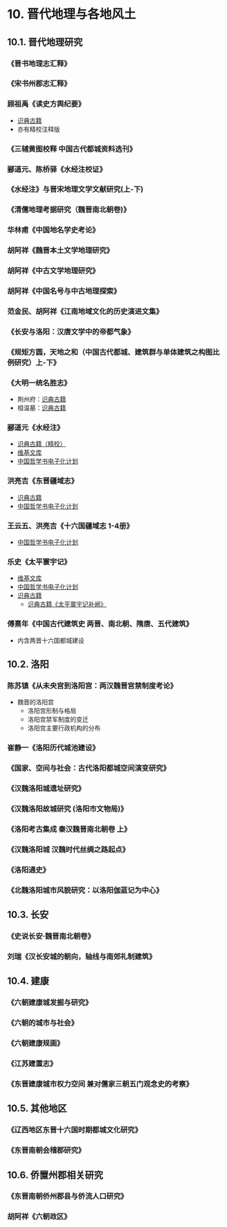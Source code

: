 # 10. 晋代地理与各地风土

## 10.1. 晋代地理研究
### 《晋书地理志汇释》
### 《宋书州郡志汇释》
### 顾祖禹《读史方舆纪要》
- [识典古籍](https://www.shidianguji.com/book/NA04522)
- 亦有精校注释版
### 《三辅黄图校释 中国古代都城资料选刊》
### 郦道元、陈桥驿《水经注校证》
### 《水经注》与晋宋地理文学文献研究(上-下)
### 《清儒地理考据研究（魏晋南北朝卷)》
### 华林甫《中国地名学史考论》
### 胡阿祥《魏晋本土文学地理研究》
### 胡阿祥《中古文学地理研究》
### 胡阿祥《中国名号与中古地理探索》
### 范金民、胡阿祥《江南地域文化的历史演进文集》
### 《长安与洛阳：汉唐文学中的帝都气象》
### 《规矩方圆，天地之和（中国古代都城、建筑群与单体建筑之构图比例研究）上-下》

### 《大明一统名胜志》
- 荆州府：[识典古籍](https://www.shidianguji.com/book/HY0113/chapter/1kbmj6zp78mq2?version=25)
- 桓温墓：[识典古籍](https://www.shidianguji.com/mid-page/7414606558694260763)

### 郦道元《水经注》
- [识典古籍（精校）](https://www.shidianguji.com/book/SBCK047)
- [维基文库](https://zh.wikisource.org/zh-hans/%E6%B0%B4%E7%B6%93%E6%B3%A8)
- [中国哲学书电子化计划](https://ctext.org/shui-jing-zhu/zhs)

### 洪亮吉《东晋疆域志》
- [识典古籍](https://www.shidianguji.com/book/CADAL01022610/chapter/1l3flp6fgvw2b?version=2)
- [中国哲学书电子化计划](https://ctext.org/wiki.pl?if=gb&res=8654787&remap=gb)

### 王云五、洪亮吉《十六国疆域志 1-4册》
- [中国哲学书电子化计划](https://ctext.org/wiki.pl?if=gb&res=265207&remap=gb)

### 乐史《太平寰宇记》
- [维基文库](https://zh.wikisource.org/zh-hans/%E5%A4%AA%E5%B9%B3%E5%AF%B0%E5%AE%87%E8%A8%98)
- [中国哲学书电子化计划](https://ctext.org/wiki.pl?if=gb&res=637263&remap=gb)
- [识典古籍](https://www.shidianguji.com/book/SK0968)
  - [识典古籍《太平寰宇记补阙》](https://www.shidianguji.com/book/NLG312001056855)

### 傅熹年《中国古代建筑史 两晋、南北朝、隋唐、五代建筑》
- 内含两晋十六国都城建设

## 10.2. 洛阳
### 陈苏镇《从未央宫到洛阳宫：两汉魏晋宫禁制度考论》
- 魏晋的洛阳宫
  - 洛阳宫形制与格局
  - 洛阳宫禁军制度的变迁
  - 洛阳宫主要行政机构的分布

### 崔静一《洛阳历代城池建设》
### 《国家、空间与社会：古代洛阳都城空间演变研究》
### 《汉魏洛阳城遗址研究》
### 《汉魏洛阳故城研究 (洛阳市文物局)》
### 《洛阳考古集成 秦汉魏晋南北朝卷 上》
### 《汉魏洛阳城 汉魏时代丝绸之路起点》
### 《洛阳通史》
### 《北魏洛阳城市风貌研究：以洛阳伽蓝记为中心》

## 10.3. 长安
### 《史说长安·魏晋南北朝卷》

### 刘瑞《汉长安城的朝向，轴线与南郊礼制建筑》

## 10.4. 建康
### 《六朝建康城发掘与研究》
### 《六朝的城市与社会》
### 《六朝建康规画》
### 《江苏建置志》
### 《东晋建康城市权力空间 兼对儒家三朝五门观念史的考察》

## 10.5. 其他地区
### 《辽西地区东晋十六国时期都城文化研究》
### 《东晋南朝会稽郡研究》

## 10.6. 侨置州郡相关研究
### 《东晋南朝侨州郡县与侨流人口研究》
### 胡阿祥《六朝政区》

